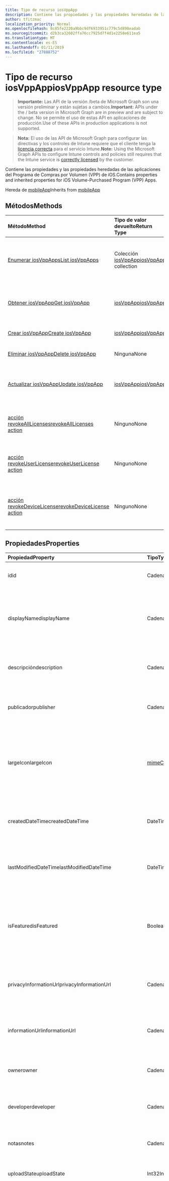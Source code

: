```yaml
---
title: Tipo de recurso iosVppApp
description: Contiene las propiedades y las propiedades heredadas de las aplicaciones del Programa de Compras por Volumen (VPP) de iOS.
author: tfitzmac
localization_priority: Normal
ms.openlocfilehash: 8c85fe2220a9bbc9df6933951c779c5d898eadab
ms.sourcegitcommit: d2b3ca32602ffa76cc7925d7f4d1e2258e611ea5
ms.translationtype: MT
ms.contentlocale: es-ES
ms.lasthandoff: 01/11/2019
ms.locfileid: "27888752"
---
```

# <a name="iosvppapp-resource-type"></a><span data-ttu-id="775ab-103">Tipo de recurso iosVppApp</span><span class="sxs-lookup"><span data-stu-id="775ab-103">iosVppApp resource type</span></span>

> <span data-ttu-id="775ab-104">**Importante:** Las API de la versión /beta de Microsoft Graph son una versión preliminar y están sujetas a cambios.</span><span class="sxs-lookup"><span data-stu-id="775ab-104">**Important:** APIs under the / beta version in Microsoft Graph are in preview and are subject to change.</span></span> <span data-ttu-id="775ab-105">No se permite el uso de estas API en aplicaciones de producción.</span><span class="sxs-lookup"><span data-stu-id="775ab-105">Use of these APIs in production applications is not supported.</span></span>

> <span data-ttu-id="775ab-106">**Nota:** El uso de las API de Microsoft Graph para configurar las directivas y los controles de Intune requiere que el cliente tenga la [licencia correcta](https://go.microsoft.com/fwlink/?linkid=839381) para el servicio Intune.</span><span class="sxs-lookup"><span data-stu-id="775ab-106">**Note:** Using the Microsoft Graph APIs to configure Intune controls and policies still requires that the Intune service is [correctly licensed](https://go.microsoft.com/fwlink/?linkid=839381) by the customer.</span></span>

<span data-ttu-id="775ab-107">Contiene las propiedades y las propiedades heredadas de las aplicaciones del Programa de Compras por Volumen (VPP) de iOS.</span><span class="sxs-lookup"><span data-stu-id="775ab-107">Contains properties and inherited properties for iOS Volume-Purchased Program (VPP) Apps.</span></span>

<span data-ttu-id="775ab-108">Hereda de [mobileApp](../resources/intune-apps-mobileapp.md)</span><span class="sxs-lookup"><span data-stu-id="775ab-108">Inherits from [mobileApp](../resources/intune-apps-mobileapp.md)</span></span>

## <a name="methods"></a><span data-ttu-id="775ab-109">Métodos</span><span class="sxs-lookup"><span data-stu-id="775ab-109">Methods</span></span>
|<span data-ttu-id="775ab-110">Método</span><span class="sxs-lookup"><span data-stu-id="775ab-110">Method</span></span>|<span data-ttu-id="775ab-111">Tipo de valor devuelto</span><span class="sxs-lookup"><span data-stu-id="775ab-111">Return Type</span></span>|<span data-ttu-id="775ab-112">Descripción</span><span class="sxs-lookup"><span data-stu-id="775ab-112">Description</span></span>|
|:---|:---|:---|
|[<span data-ttu-id="775ab-113">Enumerar iosVppApps</span><span class="sxs-lookup"><span data-stu-id="775ab-113">List iosVppApps</span></span>](../api/intune-apps-iosvppapp-list.md)|<span data-ttu-id="775ab-114">Colección [iosVppApp](../resources/intune-apps-iosvppapp.md)</span><span class="sxs-lookup"><span data-stu-id="775ab-114">[iosVppApp](../resources/intune-apps-iosvppapp.md) collection</span></span>|<span data-ttu-id="775ab-115">Enumere las propiedades y las relaciones de los objetos [iosVppApp](../resources/intune-apps-iosvppapp.md).</span><span class="sxs-lookup"><span data-stu-id="775ab-115">List properties and relationships of the [iosVppApp](../resources/intune-apps-iosvppapp.md) objects.</span></span>|
|[<span data-ttu-id="775ab-116">Obtener iosVppApp</span><span class="sxs-lookup"><span data-stu-id="775ab-116">Get iosVppApp</span></span>](../api/intune-apps-iosvppapp-get.md)|[<span data-ttu-id="775ab-117">iosVppApp</span><span class="sxs-lookup"><span data-stu-id="775ab-117">iosVppApp</span></span>](../resources/intune-apps-iosvppapp.md)|<span data-ttu-id="775ab-118">Lea las propiedades y las relaciones del objeto [iosVppApp](../resources/intune-apps-iosvppapp.md).</span><span class="sxs-lookup"><span data-stu-id="775ab-118">Read properties and relationships of the [iosVppApp](../resources/intune-apps-iosvppapp.md) object.</span></span>|
|[<span data-ttu-id="775ab-119">Crear iosVppApp</span><span class="sxs-lookup"><span data-stu-id="775ab-119">Create iosVppApp</span></span>](../api/intune-apps-iosvppapp-create.md)|[<span data-ttu-id="775ab-120">iosVppApp</span><span class="sxs-lookup"><span data-stu-id="775ab-120">iosVppApp</span></span>](../resources/intune-apps-iosvppapp.md)|<span data-ttu-id="775ab-121">Cree un objeto [iosVppApp](../resources/intune-apps-iosvppapp.md).</span><span class="sxs-lookup"><span data-stu-id="775ab-121">Create a new [iosVppApp](../resources/intune-apps-iosvppapp.md) object.</span></span>|
|[<span data-ttu-id="775ab-122">Eliminar iosVppApp</span><span class="sxs-lookup"><span data-stu-id="775ab-122">Delete iosVppApp</span></span>](../api/intune-apps-iosvppapp-delete.md)|<span data-ttu-id="775ab-123">Ninguna</span><span class="sxs-lookup"><span data-stu-id="775ab-123">None</span></span>|<span data-ttu-id="775ab-124">Elimina un [iosVppApp](../resources/intune-apps-iosvppapp.md).</span><span class="sxs-lookup"><span data-stu-id="775ab-124">Deletes a [iosVppApp](../resources/intune-apps-iosvppapp.md).</span></span>|
|[<span data-ttu-id="775ab-125">Actualizar iosVppApp</span><span class="sxs-lookup"><span data-stu-id="775ab-125">Update iosVppApp</span></span>](../api/intune-apps-iosvppapp-update.md)|[<span data-ttu-id="775ab-126">iosVppApp</span><span class="sxs-lookup"><span data-stu-id="775ab-126">iosVppApp</span></span>](../resources/intune-apps-iosvppapp.md)|<span data-ttu-id="775ab-127">Actualice las propiedades de un objeto [iosVppApp](../resources/intune-apps-iosvppapp.md).</span><span class="sxs-lookup"><span data-stu-id="775ab-127">Update the properties of a [iosVppApp](../resources/intune-apps-iosvppapp.md) object.</span></span>|
|[<span data-ttu-id="775ab-128">acción revokeAllLicenses</span><span class="sxs-lookup"><span data-stu-id="775ab-128">revokeAllLicenses action</span></span>](../api/intune-apps-iosvppapp-revokealllicenses.md)|<span data-ttu-id="775ab-129">Ninguno</span><span class="sxs-lookup"><span data-stu-id="775ab-129">None</span></span>|<span data-ttu-id="775ab-130">REVOKE todos los asignados iOS VPP licencias para indicar la aplicación.</span><span class="sxs-lookup"><span data-stu-id="775ab-130">Revoke all assigned iOS VPP licenses for given app.</span></span>|
|[<span data-ttu-id="775ab-131">acción revokeUserLicense</span><span class="sxs-lookup"><span data-stu-id="775ab-131">revokeUserLicense action</span></span>](../api/intune-apps-iosvppapp-revokeuserlicense.md)|<span data-ttu-id="775ab-132">Ninguno</span><span class="sxs-lookup"><span data-stu-id="775ab-132">None</span></span>|<span data-ttu-id="775ab-133">Licencia de usuario de REVOKE asignado iOS VPP para dado app.</span><span class="sxs-lookup"><span data-stu-id="775ab-133">Revoke assigned iOS VPP user license for given app.</span></span>|
|[<span data-ttu-id="775ab-134">acción revokeDeviceLicense</span><span class="sxs-lookup"><span data-stu-id="775ab-134">revokeDeviceLicense action</span></span>](../api/intune-apps-iosvppapp-revokedevicelicense.md)|<span data-ttu-id="775ab-135">Ninguno</span><span class="sxs-lookup"><span data-stu-id="775ab-135">None</span></span>|<span data-ttu-id="775ab-136">REVOKE asignado iOS VPP dispositivo licencia para dada la aplicación.</span><span class="sxs-lookup"><span data-stu-id="775ab-136">Revoke assigned iOS VPP device license for given app.</span></span>|

## <a name="properties"></a><span data-ttu-id="775ab-137">Propiedades</span><span class="sxs-lookup"><span data-stu-id="775ab-137">Properties</span></span>
|<span data-ttu-id="775ab-138">Propiedad</span><span class="sxs-lookup"><span data-stu-id="775ab-138">Property</span></span>|<span data-ttu-id="775ab-139">Tipo</span><span class="sxs-lookup"><span data-stu-id="775ab-139">Type</span></span>|<span data-ttu-id="775ab-140">Descripción</span><span class="sxs-lookup"><span data-stu-id="775ab-140">Description</span></span>|
|:---|:---|:---|
|<span data-ttu-id="775ab-141">id</span><span class="sxs-lookup"><span data-stu-id="775ab-141">id</span></span>|<span data-ttu-id="775ab-142">Cadena</span><span class="sxs-lookup"><span data-stu-id="775ab-142">String</span></span>|<span data-ttu-id="775ab-143">Clave de la entidad.</span><span class="sxs-lookup"><span data-stu-id="775ab-143">Key of the entity.</span></span> <span data-ttu-id="775ab-144">Heredado de [mobileApp](../resources/intune-apps-mobileapp.md).</span><span class="sxs-lookup"><span data-stu-id="775ab-144">Inherited from [mobileApp](../resources/intune-apps-mobileapp.md)</span></span>|
|<span data-ttu-id="775ab-145">displayName</span><span class="sxs-lookup"><span data-stu-id="775ab-145">displayName</span></span>|<span data-ttu-id="775ab-146">Cadena</span><span class="sxs-lookup"><span data-stu-id="775ab-146">String</span></span>|<span data-ttu-id="775ab-147">Título de la aplicación importado o proporcionado por el administrador.</span><span class="sxs-lookup"><span data-stu-id="775ab-147">The admin provided or imported title of the app.</span></span> <span data-ttu-id="775ab-148">Heredado de [mobileApp](../resources/intune-apps-mobileapp.md).</span><span class="sxs-lookup"><span data-stu-id="775ab-148">Inherited from [mobileApp](../resources/intune-apps-mobileapp.md)</span></span>|
|<span data-ttu-id="775ab-149">descripción</span><span class="sxs-lookup"><span data-stu-id="775ab-149">description</span></span>|<span data-ttu-id="775ab-150">Cadena</span><span class="sxs-lookup"><span data-stu-id="775ab-150">String</span></span>|<span data-ttu-id="775ab-151">Descripción de la aplicación.</span><span class="sxs-lookup"><span data-stu-id="775ab-151">The description of the app.</span></span> <span data-ttu-id="775ab-152">Heredado de [mobileApp](../resources/intune-apps-mobileapp.md).</span><span class="sxs-lookup"><span data-stu-id="775ab-152">Inherited from [mobileApp](../resources/intune-apps-mobileapp.md)</span></span>|
|<span data-ttu-id="775ab-153">publicador</span><span class="sxs-lookup"><span data-stu-id="775ab-153">publisher</span></span>|<span data-ttu-id="775ab-154">Cadena</span><span class="sxs-lookup"><span data-stu-id="775ab-154">String</span></span>|<span data-ttu-id="775ab-155">Publicador de la aplicación.</span><span class="sxs-lookup"><span data-stu-id="775ab-155">The publisher of the app.</span></span> <span data-ttu-id="775ab-156">Heredado de [mobileApp](../resources/intune-apps-mobileapp.md).</span><span class="sxs-lookup"><span data-stu-id="775ab-156">Inherited from [mobileApp](../resources/intune-apps-mobileapp.md)</span></span>|
|<span data-ttu-id="775ab-157">largeIcon</span><span class="sxs-lookup"><span data-stu-id="775ab-157">largeIcon</span></span>|[<span data-ttu-id="775ab-158">mimeContent</span><span class="sxs-lookup"><span data-stu-id="775ab-158">mimeContent</span></span>](../resources/intune-shared-mimecontent.md)|<span data-ttu-id="775ab-159">Icono grande que se mostrará en los detalles de la aplicación y se usa para cargar el icono.</span><span class="sxs-lookup"><span data-stu-id="775ab-159">The large icon, to be displayed in the app details and used for upload of the icon.</span></span> <span data-ttu-id="775ab-160">Heredado de [mobileApp](../resources/intune-apps-mobileapp.md).</span><span class="sxs-lookup"><span data-stu-id="775ab-160">Inherited from [mobileApp](../resources/intune-apps-mobileapp.md)</span></span>|
|<span data-ttu-id="775ab-161">createdDateTime</span><span class="sxs-lookup"><span data-stu-id="775ab-161">createdDateTime</span></span>|<span data-ttu-id="775ab-162">DateTimeOffset</span><span class="sxs-lookup"><span data-stu-id="775ab-162">DateTimeOffset</span></span>|<span data-ttu-id="775ab-163">Fecha y hora de creación de la aplicación.</span><span class="sxs-lookup"><span data-stu-id="775ab-163">The date and time the app was created.</span></span> <span data-ttu-id="775ab-164">Heredado de [mobileApp](../resources/intune-apps-mobileapp.md).</span><span class="sxs-lookup"><span data-stu-id="775ab-164">Inherited from [mobileApp](../resources/intune-apps-mobileapp.md)</span></span>|
|<span data-ttu-id="775ab-165">lastModifiedDateTime</span><span class="sxs-lookup"><span data-stu-id="775ab-165">lastModifiedDateTime</span></span>|<span data-ttu-id="775ab-166">DateTimeOffset</span><span class="sxs-lookup"><span data-stu-id="775ab-166">DateTimeOffset</span></span>|<span data-ttu-id="775ab-167">Fecha y hora de la última modificación de la aplicación.</span><span class="sxs-lookup"><span data-stu-id="775ab-167">The date and time the app was last modified.</span></span> <span data-ttu-id="775ab-168">Heredado de [mobileApp](../resources/intune-apps-mobileapp.md).</span><span class="sxs-lookup"><span data-stu-id="775ab-168">Inherited from [mobileApp](../resources/intune-apps-mobileapp.md)</span></span>|
|<span data-ttu-id="775ab-169">isFeatured</span><span class="sxs-lookup"><span data-stu-id="775ab-169">isFeatured</span></span>|<span data-ttu-id="775ab-170">Booleano</span><span class="sxs-lookup"><span data-stu-id="775ab-170">Boolean</span></span>|<span data-ttu-id="775ab-171">Valor que indica si el administrador ha marcado la aplicación como destacada. Heredado de [mobileApp](../resources/intune-apps-mobileapp.md).</span><span class="sxs-lookup"><span data-stu-id="775ab-171">The value indicating whether the app is marked as featured by the admin. Inherited from [mobileApp](../resources/intune-apps-mobileapp.md)</span></span>|
|<span data-ttu-id="775ab-172">privacyInformationUrl</span><span class="sxs-lookup"><span data-stu-id="775ab-172">privacyInformationUrl</span></span>|<span data-ttu-id="775ab-173">Cadena</span><span class="sxs-lookup"><span data-stu-id="775ab-173">String</span></span>|<span data-ttu-id="775ab-174">La dirección URL de la declaración de privacidad.</span><span class="sxs-lookup"><span data-stu-id="775ab-174">The privacy statement Url.</span></span> <span data-ttu-id="775ab-175">Heredado de [mobileApp](../resources/intune-apps-mobileapp.md).</span><span class="sxs-lookup"><span data-stu-id="775ab-175">Inherited from [mobileApp](../resources/intune-apps-mobileapp.md)</span></span>|
|<span data-ttu-id="775ab-176">informationUrl</span><span class="sxs-lookup"><span data-stu-id="775ab-176">informationUrl</span></span>|<span data-ttu-id="775ab-177">Cadena</span><span class="sxs-lookup"><span data-stu-id="775ab-177">String</span></span>|<span data-ttu-id="775ab-178">La dirección URL para obtener más información.</span><span class="sxs-lookup"><span data-stu-id="775ab-178">The more information Url.</span></span> <span data-ttu-id="775ab-179">Heredado de [mobileApp](../resources/intune-apps-mobileapp.md).</span><span class="sxs-lookup"><span data-stu-id="775ab-179">Inherited from [mobileApp](../resources/intune-apps-mobileapp.md)</span></span>|
|<span data-ttu-id="775ab-180">owner</span><span class="sxs-lookup"><span data-stu-id="775ab-180">owner</span></span>|<span data-ttu-id="775ab-181">Cadena</span><span class="sxs-lookup"><span data-stu-id="775ab-181">String</span></span>|<span data-ttu-id="775ab-182">Propietario de la aplicación.</span><span class="sxs-lookup"><span data-stu-id="775ab-182">The owner of the app.</span></span> <span data-ttu-id="775ab-183">Heredado de [mobileApp](../resources/intune-apps-mobileapp.md).</span><span class="sxs-lookup"><span data-stu-id="775ab-183">Inherited from [mobileApp](../resources/intune-apps-mobileapp.md)</span></span>|
|<span data-ttu-id="775ab-184">developer</span><span class="sxs-lookup"><span data-stu-id="775ab-184">developer</span></span>|<span data-ttu-id="775ab-185">Cadena</span><span class="sxs-lookup"><span data-stu-id="775ab-185">String</span></span>|<span data-ttu-id="775ab-186">Desarrollador de la aplicación.</span><span class="sxs-lookup"><span data-stu-id="775ab-186">The developer of the app.</span></span> <span data-ttu-id="775ab-187">Heredado de [mobileApp](../resources/intune-apps-mobileapp.md).</span><span class="sxs-lookup"><span data-stu-id="775ab-187">Inherited from [mobileApp](../resources/intune-apps-mobileapp.md)</span></span>|
|<span data-ttu-id="775ab-188">notas</span><span class="sxs-lookup"><span data-stu-id="775ab-188">notes</span></span>|<span data-ttu-id="775ab-189">Cadena</span><span class="sxs-lookup"><span data-stu-id="775ab-189">String</span></span>|<span data-ttu-id="775ab-190">Notas de la aplicación.</span><span class="sxs-lookup"><span data-stu-id="775ab-190">Notes for the app.</span></span> <span data-ttu-id="775ab-191">Heredado de [mobileApp](../resources/intune-apps-mobileapp.md).</span><span class="sxs-lookup"><span data-stu-id="775ab-191">Inherited from [mobileApp](../resources/intune-apps-mobileapp.md)</span></span>|
|<span data-ttu-id="775ab-192">uploadState</span><span class="sxs-lookup"><span data-stu-id="775ab-192">uploadState</span></span>|<span data-ttu-id="775ab-193">Int32</span><span class="sxs-lookup"><span data-stu-id="775ab-193">Int32</span></span>|<span data-ttu-id="775ab-194">El estado de carga.</span><span class="sxs-lookup"><span data-stu-id="775ab-194">The upload state.</span></span> <span data-ttu-id="775ab-195">Heredado de [mobileApp](../resources/intune-apps-mobileapp.md).</span><span class="sxs-lookup"><span data-stu-id="775ab-195">Inherited from [mobileApp](../resources/intune-apps-mobileapp.md)</span></span>|
|<span data-ttu-id="775ab-196">publishingState</span><span class="sxs-lookup"><span data-stu-id="775ab-196">publishingState</span></span>|[<span data-ttu-id="775ab-197">mobileAppPublishingState</span><span class="sxs-lookup"><span data-stu-id="775ab-197">mobileAppPublishingState</span></span>](../resources/intune-apps-mobileapppublishingstate.md)|<span data-ttu-id="775ab-198">Estado de publicación de la aplicación.</span><span class="sxs-lookup"><span data-stu-id="775ab-198">The publishing state for the app.</span></span> <span data-ttu-id="775ab-199">La aplicación no puede asignarse a menos que se publique.</span><span class="sxs-lookup"><span data-stu-id="775ab-199">The app cannot be assigned unless the app is published.</span></span> <span data-ttu-id="775ab-200">Se hereda de [mobileApp](../resources/intune-apps-mobileapp.md).</span><span class="sxs-lookup"><span data-stu-id="775ab-200">Inherited from [mobileApp](../resources/intune-apps-mobileapp.md).</span></span> <span data-ttu-id="775ab-201">Los valores posibles son: `notPublished`, `processing` y `published`.</span><span class="sxs-lookup"><span data-stu-id="775ab-201">Possible values are: `notPublished`, `processing`, `published`.</span></span>|
|<span data-ttu-id="775ab-202">usedLicenseCount</span><span class="sxs-lookup"><span data-stu-id="775ab-202">usedLicenseCount</span></span>|<span data-ttu-id="775ab-203">Int32</span><span class="sxs-lookup"><span data-stu-id="775ab-203">Int32</span></span>|<span data-ttu-id="775ab-204">Número de licencias VPP en uso.</span><span class="sxs-lookup"><span data-stu-id="775ab-204">The number of VPP licenses in use.</span></span>|
|<span data-ttu-id="775ab-205">totalLicenseCount</span><span class="sxs-lookup"><span data-stu-id="775ab-205">totalLicenseCount</span></span>|<span data-ttu-id="775ab-206">Int32</span><span class="sxs-lookup"><span data-stu-id="775ab-206">Int32</span></span>|<span data-ttu-id="775ab-207">Número total de licencias VPP.</span><span class="sxs-lookup"><span data-stu-id="775ab-207">The total number of VPP licenses.</span></span>|
|<span data-ttu-id="775ab-208">releaseDateTime</span><span class="sxs-lookup"><span data-stu-id="775ab-208">releaseDateTime</span></span>|<span data-ttu-id="775ab-209">DateTimeOffset</span><span class="sxs-lookup"><span data-stu-id="775ab-209">DateTimeOffset</span></span>|<span data-ttu-id="775ab-210">Fecha y hora de publicación de la aplicación de VPP.</span><span class="sxs-lookup"><span data-stu-id="775ab-210">The VPP application release date and time.</span></span>|
|<span data-ttu-id="775ab-211">appStoreUrl</span><span class="sxs-lookup"><span data-stu-id="775ab-211">appStoreUrl</span></span>|<span data-ttu-id="775ab-212">Cadena</span><span class="sxs-lookup"><span data-stu-id="775ab-212">String</span></span>|<span data-ttu-id="775ab-213">Dirección URL de la tienda.</span><span class="sxs-lookup"><span data-stu-id="775ab-213">The store URL.</span></span>|
|<span data-ttu-id="775ab-214">licensingType</span><span class="sxs-lookup"><span data-stu-id="775ab-214">licensingType</span></span>|[<span data-ttu-id="775ab-215">vppLicensingType</span><span class="sxs-lookup"><span data-stu-id="775ab-215">vppLicensingType</span></span>](../resources/intune-apps-vpplicensingtype.md)|<span data-ttu-id="775ab-216">Tipo de licencia compatible.</span><span class="sxs-lookup"><span data-stu-id="775ab-216">The supported License Type.</span></span>|
|<span data-ttu-id="775ab-217">applicableDeviceType</span><span class="sxs-lookup"><span data-stu-id="775ab-217">applicableDeviceType</span></span>|[<span data-ttu-id="775ab-218">iosDeviceType</span><span class="sxs-lookup"><span data-stu-id="775ab-218">iosDeviceType</span></span>](../resources/intune-apps-iosdevicetype.md)|<span data-ttu-id="775ab-219">Tipo de dispositivo iOS aplicable.</span><span class="sxs-lookup"><span data-stu-id="775ab-219">The applicable iOS Device Type.</span></span>|
|<span data-ttu-id="775ab-220">vppTokenOrganizationName</span><span class="sxs-lookup"><span data-stu-id="775ab-220">vppTokenOrganizationName</span></span>|<span data-ttu-id="775ab-221">Cadena</span><span class="sxs-lookup"><span data-stu-id="775ab-221">String</span></span>|<span data-ttu-id="775ab-222">Organización asociada al token del Programa de Compras por Volumen de Apple</span><span class="sxs-lookup"><span data-stu-id="775ab-222">The organization associated with the Apple Volume Purchase Program Token</span></span>|
|<span data-ttu-id="775ab-223">vppTokenAccountType</span><span class="sxs-lookup"><span data-stu-id="775ab-223">vppTokenAccountType</span></span>|[<span data-ttu-id="775ab-224">vppTokenAccountType</span><span class="sxs-lookup"><span data-stu-id="775ab-224">vppTokenAccountType</span></span>](../resources/intune-shared-vpptokenaccounttype.md)|<span data-ttu-id="775ab-225">Tipo de programa de compras por volumen al que está asociado el token del Programa de Compras por Volumen de Apple especificado.</span><span class="sxs-lookup"><span data-stu-id="775ab-225">The type of volume purchase program which the given Apple Volume Purchase Program Token is associated with.</span></span> <span data-ttu-id="775ab-226">Los valores posibles son: `business` y `education`.</span><span class="sxs-lookup"><span data-stu-id="775ab-226">Possible values are: `business`, `education`.</span></span> <span data-ttu-id="775ab-227">Los valores posibles son: `business` y `education`.</span><span class="sxs-lookup"><span data-stu-id="775ab-227">Possible values are: `business`, `education`.</span></span>|
|<span data-ttu-id="775ab-228">vppTokenAppleId</span><span class="sxs-lookup"><span data-stu-id="775ab-228">vppTokenAppleId</span></span>|<span data-ttu-id="775ab-229">Cadena</span><span class="sxs-lookup"><span data-stu-id="775ab-229">String</span></span>|<span data-ttu-id="775ab-230">Identificador de Apple asociado al token del Programa de Compras por Volumen de Apple especificado.</span><span class="sxs-lookup"><span data-stu-id="775ab-230">The Apple Id associated with the given Apple Volume Purchase Program Token.</span></span>|
|<span data-ttu-id="775ab-231">bundleId</span><span class="sxs-lookup"><span data-stu-id="775ab-231">bundleId</span></span>|<span data-ttu-id="775ab-232">Cadena</span><span class="sxs-lookup"><span data-stu-id="775ab-232">String</span></span>|<span data-ttu-id="775ab-233">Nombre de la identidad.</span><span class="sxs-lookup"><span data-stu-id="775ab-233">The Identity Name.</span></span>|
|<span data-ttu-id="775ab-234">vppTokenId</span><span class="sxs-lookup"><span data-stu-id="775ab-234">vppTokenId</span></span>|<span data-ttu-id="775ab-235">Cadena</span><span class="sxs-lookup"><span data-stu-id="775ab-235">String</span></span>|<span data-ttu-id="775ab-236">Identificador del símbolo (token) VPP asociado con esta aplicación.</span><span class="sxs-lookup"><span data-stu-id="775ab-236">Identifier of the VPP token associated with this app.</span></span>|
|<span data-ttu-id="775ab-237">revokeLicenseActionResults</span><span class="sxs-lookup"><span data-stu-id="775ab-237">revokeLicenseActionResults</span></span>|<span data-ttu-id="775ab-238">colección de [iosVppAppRevokeLicensesActionResult](../resources/intune-apps-iosvppapprevokelicensesactionresult.md)</span><span class="sxs-lookup"><span data-stu-id="775ab-238">[iosVppAppRevokeLicensesActionResult](../resources/intune-apps-iosvppapprevokelicensesactionresult.md) collection</span></span>|<span data-ttu-id="775ab-239">Resultados de revocación acciones de licencia en esta aplicación.</span><span class="sxs-lookup"><span data-stu-id="775ab-239">Results of revoke license actions on this app.</span></span>|

## <a name="relationships"></a><span data-ttu-id="775ab-240">Relaciones</span><span class="sxs-lookup"><span data-stu-id="775ab-240">Relationships</span></span>
|<span data-ttu-id="775ab-241">Relación</span><span class="sxs-lookup"><span data-stu-id="775ab-241">Relationship</span></span>|<span data-ttu-id="775ab-242">Tipo</span><span class="sxs-lookup"><span data-stu-id="775ab-242">Type</span></span>|<span data-ttu-id="775ab-243">Descripción</span><span class="sxs-lookup"><span data-stu-id="775ab-243">Description</span></span>|
|:---|:---|:---|
|<span data-ttu-id="775ab-244">categorías</span><span class="sxs-lookup"><span data-stu-id="775ab-244">categories</span></span>|<span data-ttu-id="775ab-245">Colección [mobileAppCategory](../resources/intune-apps-mobileappcategory.md)</span><span class="sxs-lookup"><span data-stu-id="775ab-245">[mobileAppCategory](../resources/intune-apps-mobileappcategory.md) collection</span></span>|<span data-ttu-id="775ab-246">La lista de categorías para esta aplicación.</span><span class="sxs-lookup"><span data-stu-id="775ab-246">The list of categories for this app.</span></span> <span data-ttu-id="775ab-247">Heredado de [mobileApp](../resources/intune-apps-mobileapp.md)</span><span class="sxs-lookup"><span data-stu-id="775ab-247">Inherited from [mobileApp](../resources/intune-apps-mobileapp.md)</span></span>|
|<span data-ttu-id="775ab-248">asignaciones</span><span class="sxs-lookup"><span data-stu-id="775ab-248">assignments</span></span>|<span data-ttu-id="775ab-249">Colección [mobileAppAssignment](../resources/intune-apps-mobileappassignment.md)</span><span class="sxs-lookup"><span data-stu-id="775ab-249">[mobileAppAssignment](../resources/intune-apps-mobileappassignment.md) collection</span></span>|<span data-ttu-id="775ab-250">La lista de asignaciones de grupo para esta aplicación móvil.</span><span class="sxs-lookup"><span data-stu-id="775ab-250">The list of group assignments for this mobile app.</span></span> <span data-ttu-id="775ab-251">Heredado de [mobileApp](../resources/intune-apps-mobileapp.md)</span><span class="sxs-lookup"><span data-stu-id="775ab-251">Inherited from [mobileApp](../resources/intune-apps-mobileapp.md)</span></span>|
|<span data-ttu-id="775ab-252">installSummary</span><span class="sxs-lookup"><span data-stu-id="775ab-252">installSummary</span></span>|[<span data-ttu-id="775ab-253">mobileAppInstallSummary</span><span class="sxs-lookup"><span data-stu-id="775ab-253">mobileAppInstallSummary</span></span>](../resources/intune-apps-mobileappinstallsummary.md)|<span data-ttu-id="775ab-254">Resumen de instalación de las aplicaciones para móviles.</span><span class="sxs-lookup"><span data-stu-id="775ab-254">Mobile App Install Summary.</span></span> <span data-ttu-id="775ab-255">Heredado de [mobileApp](../resources/intune-apps-mobileapp.md).</span><span class="sxs-lookup"><span data-stu-id="775ab-255">Inherited from [mobileApp](../resources/intune-apps-mobileapp.md)</span></span>|
|<span data-ttu-id="775ab-256">deviceStatuses</span><span class="sxs-lookup"><span data-stu-id="775ab-256">deviceStatuses</span></span>|<span data-ttu-id="775ab-257">colección de [mobileAppInstallStatus](../resources/intune-apps-mobileappinstallstatus.md)</span><span class="sxs-lookup"><span data-stu-id="775ab-257">[mobileAppInstallStatus](../resources/intune-apps-mobileappinstallstatus.md) collection</span></span>|<span data-ttu-id="775ab-258">La lista de los Estados de instalación para esta aplicación móvil.</span><span class="sxs-lookup"><span data-stu-id="775ab-258">The list of installation states for this mobile app.</span></span> <span data-ttu-id="775ab-259">Heredado de [mobileApp](../resources/intune-apps-mobileapp.md).</span><span class="sxs-lookup"><span data-stu-id="775ab-259">Inherited from [mobileApp](../resources/intune-apps-mobileapp.md)</span></span>|
|<span data-ttu-id="775ab-260">userStatuses</span><span class="sxs-lookup"><span data-stu-id="775ab-260">userStatuses</span></span>|<span data-ttu-id="775ab-261">colección de [userAppInstallStatus](../resources/intune-apps-userappinstallstatus.md)</span><span class="sxs-lookup"><span data-stu-id="775ab-261">[userAppInstallStatus](../resources/intune-apps-userappinstallstatus.md) collection</span></span>|<span data-ttu-id="775ab-262">La lista de los Estados de instalación para esta aplicación móvil.</span><span class="sxs-lookup"><span data-stu-id="775ab-262">The list of installation states for this mobile app.</span></span> <span data-ttu-id="775ab-263">Heredado de [mobileApp](../resources/intune-apps-mobileapp.md).</span><span class="sxs-lookup"><span data-stu-id="775ab-263">Inherited from [mobileApp](../resources/intune-apps-mobileapp.md)</span></span>|
|<span data-ttu-id="775ab-264">assignedLicenses</span><span class="sxs-lookup"><span data-stu-id="775ab-264">assignedLicenses</span></span>|<span data-ttu-id="775ab-265">colección de [iosVppAppAssignedLicense](../resources/intune-apps-iosvppappassignedlicense.md)</span><span class="sxs-lookup"><span data-stu-id="775ab-265">[iosVppAppAssignedLicense](../resources/intune-apps-iosvppappassignedlicense.md) collection</span></span>|<span data-ttu-id="775ab-266">Las licencias que se ha asignado a esta aplicación.</span><span class="sxs-lookup"><span data-stu-id="775ab-266">The licenses assigned to this app.</span></span>|

## <a name="json-representation"></a><span data-ttu-id="775ab-267">Representación JSON</span><span class="sxs-lookup"><span data-stu-id="775ab-267">JSON Representation</span></span>
<span data-ttu-id="775ab-268">Aquí tiene una representación JSON del recurso.</span><span class="sxs-lookup"><span data-stu-id="775ab-268">Here is a JSON representation of the resource.</span></span>
<!-- {
  "blockType": "resource",
  "keyProperty": "id",
  "@odata.type": "microsoft.graph.iosVppApp"
}
-->
``` json
{
  "@odata.type": "#microsoft.graph.iosVppApp",
  "id": "String (identifier)",
  "displayName": "String",
  "description": "String",
  "publisher": "String",
  "largeIcon": {
    "@odata.type": "microsoft.graph.mimeContent",
    "type": "String",
    "value": "binary"
  },
  "createdDateTime": "String (timestamp)",
  "lastModifiedDateTime": "String (timestamp)",
  "isFeatured": true,
  "privacyInformationUrl": "String",
  "informationUrl": "String",
  "owner": "String",
  "developer": "String",
  "notes": "String",
  "uploadState": 1024,
  "publishingState": "String",
  "usedLicenseCount": 1024,
  "totalLicenseCount": 1024,
  "releaseDateTime": "String (timestamp)",
  "appStoreUrl": "String",
  "licensingType": {
    "@odata.type": "microsoft.graph.vppLicensingType",
    "supportUserLicensing": true,
    "supportDeviceLicensing": true,
    "supportsUserLicensing": true,
    "supportsDeviceLicensing": true
  },
  "applicableDeviceType": {
    "@odata.type": "microsoft.graph.iosDeviceType",
    "iPad": true,
    "iPhoneAndIPod": true
  },
  "vppTokenOrganizationName": "String",
  "vppTokenAccountType": "String",
  "vppTokenAppleId": "String",
  "bundleId": "String",
  "vppTokenId": "String",
  "revokeLicenseActionResults": [
    {
      "@odata.type": "microsoft.graph.iosVppAppRevokeLicensesActionResult",
      "userId": "String",
      "managedDeviceId": "String",
      "totalLicensesCount": 1024,
      "failedLicensesCount": 1024,
      "actionFailureReason": "String",
      "actionName": "String",
      "actionState": "String",
      "startDateTime": "String (timestamp)",
      "lastUpdatedDateTime": "String (timestamp)"
    }
  ]
}
```





